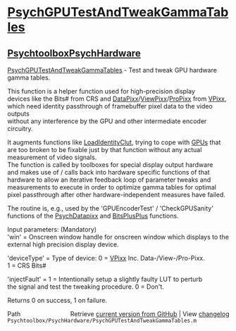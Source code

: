 # [PsychGPUTestAndTweakGammaTables](PsychGPUTestAndTweakGammaTables)
## [Psychtoolbox](Psychtoolbox)[PsychHardware](PsychHardware)

  
[PsychGPUTestAndTweakGammaTables](PsychGPUTestAndTweakGammaTables) - Test and tweak GPU hardware gamma tables.  
  
This function is a helper function used for high-precision display  
devices like the Bits\# from CRS and [DataPixx](DataPixx)/[ViewPixx](ViewPixx)/[ProPixx](ProPixx) from [VPixx](VPixx),  
which need identity passthrough of framebuffer pixel data to the video outputs  
without any interference by the GPU and other intermediate encoder circuitry.  
  
It augments functions like [LoadIdentityClut](LoadIdentityClut), trying to cope with [GPUs](GPUs) that  
are too broken to be fixable just by that function without any actual  
measurement of video signals.  
The function is called by toolboxes for special display output hardware  
and makes use of / calls back into hardware specific functions of that  
hardware to allow an iterative feedback loop of parameter tweaks and  
measurements to execute in order to optimize gamma tables for optimal  
pixel passthrough after other hardware-independent measures have failed.  
  
The routine is, e.g., used by the 'GPUEncoderTest' / 'CheckGPUSanity'  
functions of the [PsychDatapixx](PsychDatapixx) and [BitsPlusPlus](BitsPlusPlus) functions.  
  
Input parameters: (Mandatory)  
'win' = Onscreen window handle for onscreen window which displays to the  
        external high precision display device.  
  
'deviceType' = Type of device: 0 = [VPixx](VPixx) Inc. Data-/View-/Pro-Pixx.  
                               1 = CRS Bits\#  
  
'injectFault' = 1 = Intentionally setup a slightly faulty LUT to perturb  
                the signal and test the tweaking procedure. 0 = Don't.  
  
Returns 0 on success, 1 on failure.  
  




<div class="code_header" style="text-align:right;">
  <span style="float:left;">Path&nbsp;&nbsp;</span> <span class="counter">Retrieve <a href=
  "https://raw.github.com/Psychtoolbox-3/Psychtoolbox-3/beta/Psychtoolbox/PsychHardware/PsychGPUTestAndTweakGammaTables.m">current version from GitHub</a> | View <a href=
  "https://github.com/Psychtoolbox-3/Psychtoolbox-3/commits/beta/Psychtoolbox/PsychHardware/PsychGPUTestAndTweakGammaTables.m">changelog</a></span>
</div>
<div class="code">
  <code>Psychtoolbox/PsychHardware/PsychGPUTestAndTweakGammaTables.m</code>
</div>

